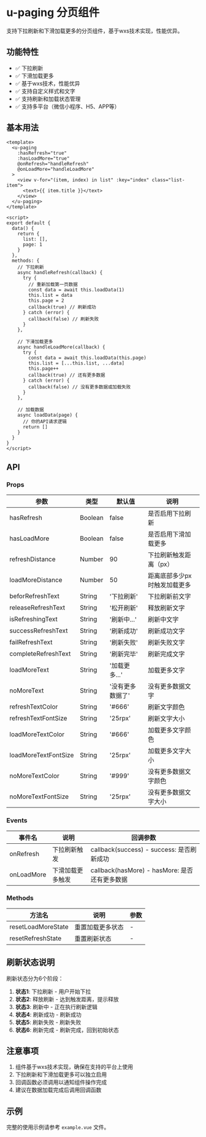 # u-paging 分页组件

支持下拉刷新和下滑加载更多的分页组件，基于wxs技术实现，性能优异。

## 功能特性

- ✅ 下拉刷新
- ✅ 下滑加载更多
- ✅ 基于wxs技术，性能优异
- ✅ 支持自定义样式和文字
- ✅ 支持刷新和加载状态管理
- ✅ 支持多平台（微信小程序、H5、APP等）

## 基本用法

```vue
<template>
  <u-paging 
    :hasRefresh="true" 
    :hasLoadMore="true"
    @onRefresh="handleRefresh"
    @onLoadMore="handleLoadMore"
  >
    <view v-for="(item, index) in list" :key="index" class="list-item">
      <text>{{ item.title }}</text>
    </view>
  </u-paging>
</template>

<script>
export default {
  data() {
    return {
      list: [],
      page: 1
    }
  },
  methods: {
    // 下拉刷新
    async handleRefresh(callback) {
      try {
        // 重新加载第一页数据
        const data = await this.loadData(1)
        this.list = data
        this.page = 2
        callback(true) // 刷新成功
      } catch (error) {
        callback(false) // 刷新失败
      }
    },
    
    // 下滑加载更多
    async handleLoadMore(callback) {
      try {
        const data = await this.loadData(this.page)
        this.list = [...this.list, ...data]
        this.page++
        callback(true) // 还有更多数据
      } catch (error) {
        callback(false) // 没有更多数据或加载失败
      }
    },
    
    // 加载数据
    async loadData(page) {
      // 你的API请求逻辑
      return []
    }
  }
}
</script>
```

## API

### Props

| 参数 | 类型 | 默认值 | 说明 |
|------|------|--------|------|
| hasRefresh | Boolean | false | 是否启用下拉刷新 |
| hasLoadMore | Boolean | false | 是否启用下滑加载更多 |
| refreshDistance | Number | 90 | 下拉刷新触发距离（px） |
| loadMoreDistance | Number | 50 | 距离底部多少px时触发加载更多 |
| beforRefreshText | String | '下拉刷新' | 下拉刷新前文字 |
| releaseRefreshText | String | '松开刷新' | 释放刷新文字 |
| isRefreshingText | String | '刷新中...' | 刷新中文字 |
| successRefreshText | String | '刷新成功' | 刷新成功文字 |
| failRefreshText | String | '刷新失败' | 刷新失败文字 |
| completeRefreshText | String | '刷新完毕' | 刷新完成文字 |
| loadMoreText | String | '加载更多...' | 加载更多文字 |
| noMoreText | String | '没有更多数据了' | 没有更多数据文字 |
| refreshTextColor | String | '#666' | 刷新文字颜色 |
| refreshTextFontSize | String | '25rpx' | 刷新文字大小 |
| loadMoreTextColor | String | '#666' | 加载更多文字颜色 |
| loadMoreTextFontSize | String | '25rpx' | 加载更多文字大小 |
| noMoreTextColor | String | '#999' | 没有更多数据文字颜色 |
| noMoreTextFontSize | String | '25rpx' | 没有更多数据文字大小 |

### Events

| 事件名 | 说明 | 回调参数 |
|--------|------|----------|
| onRefresh | 下拉刷新触发 | callback(success) - success: 是否刷新成功 |
| onLoadMore | 下滑加载更多触发 | callback(hasMore) - hasMore: 是否还有更多数据 |

### Methods

| 方法名 | 说明 | 参数 |
|--------|------|------|
| resetLoadMoreState | 重置加载更多状态 | - |
| resetRefreshState | 重置刷新状态 | - |

## 刷新状态说明

刷新状态分为6个阶段：

1. **状态1**: 下拉刷新 - 用户开始下拉
2. **状态2**: 释放刷新 - 达到触发距离，提示释放
3. **状态3**: 刷新中 - 正在执行刷新逻辑
4. **状态4**: 刷新成功 - 刷新成功
5. **状态5**: 刷新失败 - 刷新失败
6. **状态6**: 刷新完成 - 刷新完成，回到初始状态

## 注意事项

1. 组件基于wxs技术实现，确保在支持的平台上使用
2. 下拉刷新和下滑加载更多可以独立启用
3. 回调函数必须调用以通知组件操作完成
4. 建议在数据加载完成后调用回调函数

## 示例

完整的使用示例请参考 `example.vue` 文件。 